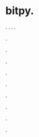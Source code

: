 # bitpy.
.
.
.
.












.






















































.
























.



























.

















































































.































































.































































































.















.


































































.

































